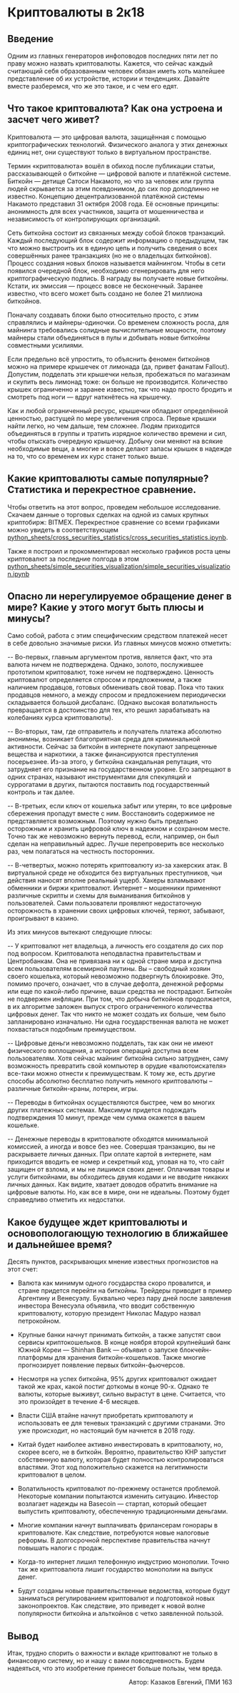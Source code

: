Криптовалюты в 2к18
=====================================


Введение
------------

Одним из главных генераторов инфоповодов последних пяти лет по праву можно назвать криптовалюты. Кажется, что сейчас каждый считающий себя образованным человек обязан иметь хоть малейшее представление об их устройстве, истории и тенденциях. Давайте вместе разберемся, что же это такое, и с чем его едят.


Что такое криптовалюта? Как она устроена и засчет чего живет?
------------

Криптовалюта — это цифровая валюта, защищённая с помощью криптографических технологий. Физического аналога у этих денежных единиц нет, они существуют только в виртуальном пространстве.

Термин «криптовалюта» вошёл в обиход после публикации статьи, рассказывающей о биткойне — цифровой валюте и платёжной системе. Биткойн — детище Сатоси Накамото, но что за человек или группа людей скрывается за этим псевдонимом, до сих пор доподлинно не известно. Концепцию децентрализованной платёжной системы Накамото представил 31 октября 2008 года. Её основные принципы: анонимность для всех участников, защита от мошенничества и независимость от контролирующих организаций.

Сеть биткойна состоит из связанных между собой блоков транзакций. Каждый последующий блок содержит информацию о предыдущем, так что можно выстроить их в единую цепь и получить сведения о всех совершённых ранее транзакциях (но не о владельцах биткойнов). Процесс создания новых блоков называется майнингом. Чтобы в сети появился очередной блок, необходимо сгенерировать для него криптографическую подпись. В награду вы получаете новые биткойны. Кстати, их эмиссия — процесс вовсе не бесконечный. Заранее известно, что всего может быть создано не более 21 миллиона биткойнов.

Поначалу создавать блоки было относительно просто, с этим справлялись и майнеры-одиночки. Со временем сложность росла, для майнинга требовались солидные вычислительные мощности, поэтому майнеры стали объединяться в пулы и добывать новые биткойны совместными усилиями.

Если предельно всё упростить, то объяснить феномен биткойнов можно на примере крышечек от лимонада (да, привет фанатам Fallout). Допустим, подделать эти крышечки нельзя, пробежаться по магазинам и скупить весь лимонад тоже: он больше не производится. Количество крышек ограниченно и заранее известно, так что надо просто бродить и смотреть под ноги — вдруг наткнётесь на крышечку.

Как и любой ограниченный ресурс, крышечки обладают определённой ценностью, растущей по мере увеличения спроса. Первые крышки найти легко, но чем дальше, тем сложнее. Людям приходится объединяться в группы и тратить изрядное количество времени и сил, чтобы отыскать очередную крышечку. Добычу они меняют на всякие необходимые вещи, а многие и вовсе делают запасы крышек в надежде на то, что со временем их курс станет только выше.


Какие криптовалюты самые популярные? Статистика и перекрестное сравнение.
------------

Чтобы ответить на этот вопрос, проведем небольшое исследование. Скачаем данные о торговых сделках на одной из самых крупных криптобирж: BITMEX. 
Перекрестное сравнение со всеми графиками можно увидеть в соответствующем [python_sheets/cross_securities_statistics/cross_securities_statistics.ipynb](python-блокноте).

Также я построил и прокомментировал несколько графиков роста цены криптовалют за последние полгода в этом [python_sheets/simple_securities_visualization/simple_securities_visualization.ipynb](python-блокноте)


Опасно ли нерегулируемое обращение денег в мире? Какие у этого могут быть плюсы и минусы?
------------

Само собой, работа с этим специфическим средством платежей несет в себе довольно значимые риски. Из главных минусов можно отметить:

-- Во-первых, главным аргументом против, является факт, что эта валюта ничем не подтверждена. Однако, золото, послужившее прототипом криптовалют, тоже ничем не подтверждено.
Ценность криптовалют определяется спросом и предложением, а также наличием продавцов, готовых обменивать свой товар. Пока что таких продавцов немного, а между спросом и предложением периодически складывается большой дисбаланс.
(Однако высокая волатильность превращается в достоинство для тех, кто решил зарабатывать на колебаниях курса криптовалюты).

-- Во-вторых, там, где отправитель и получатель платежа абсолютно анонимны, возникает благоприятная среда для криминальной активности. Сейчас за биткойн в интернете покупают запрещенные вещества и наркотики, а также финансируются преступления посерьезнее.
Из-за этого, у биткойна скандальная репутация, что затрудняет его признание на государственном уровне. Его запрещают в одних странах, называют инструментами для спекуляций и суррогатами в других, пытаются поставить под государственный контроль и так далее.

-- В-третьих, если ключ от кошелька забыт или утерян, то все цифровые сбережения пропадут вместе с ним.
Восстановить содержимое не представляется возможным. Поэтому нужно быть предельно осторожным и хранить цифровой ключ в надежном и сохранном месте.
Точно так же невозможно вернуть перевод, если, например, он был сделан на неправильный адрес. Лучше перепроверить все несколько раз, чем полагаться на честность посторонних.

-- В-четвертых, можно потерять криптовалюту из-за хакерских атак. В виртуальной среде не обходится без виртуальных преступников, чьи действия наносят вполне реальный ущерб.
Хакеры взламывают обменники и биржи криптовалют. Интернет – мошенники применяют различные скрипты и схемы для выманивания биткойнов у пользователей.
Сами пользователи проявляют недостаточную осторожность в хранении своих цифровых ключей, теряют, забывают, проигрывают в казино.


Из этих минусов вытекают следующие плюсы:

-- У криптовалют нет владельца, а личность его создателя до сих пор под вопросом.
Криптовалюта неподвластна правительствам и Центробанкам. Она не привязана ни к одной стране мира и доступна всем пользователям всемирной паутины.
Вы – свободный хозяин своего кошелька, который невозможно подвергнуть блокировке.
    Это, помимо прочего, означает, что в случае дефолта, денежной реформы или еще по какой-либо причине, ваши средства не пострадают.
    Биткойн не подвержен инфляции.
При том, что добыча биткойнов продолжается, в их алгоритме заложен выпуск строго ограниченного количества цифровых денег. Так что никто не может создать их больше, чем было запланировано изначально. Ни одна государственная валюта не может похвастаться подобным преимуществом.

-- Цифровые деньги невозможно подделать, так как они не имеют физического воплощения, а история операций доступна всем пользователям.
   Хотя сейчас майнинг биткойна сильно затруднен, саму возможность превратить свой компьютер в орудие «валютоискателя» все-таки можно отнести к преимуществам.
К тому же, есть другие способы абсолютно бесплатно получить немного криптовалюты – различные биткойн-краны, лотереи, игры.

-- Переводы в биткойнах осуществляются быстрее, чем во многих других платежных системах.
Максимум придется подождать подтверждения 10 минут, прежде чем сумма окажется в вашем кошельке.

-- Денежные переводы в криптовалюте обходятся минимальной комиссией, а иногда и вовсе без нее.
    Совершая транзакцию, вы не раскрываете личных данных.
При оплате картой в интернете, нам приходится вводить ее номер и секретный код, уповая на то, что сайт защищен от взлома, и мы не лишимся своих денег.
Оплачивая товары и услуги биткойнами, вы обходитесь двумя кодами и не вводите никаких личных данных.
Как видите, хватает доводов обратить внимание на цифровые валюты.
Но, как все в мире, они не идеальны. Поэтому будет справедливо отметить их недостатки.


Какое будущее ждет криптовалюты и основопологающую технологию в ближайшее и дальнейшее время?
------------
Десять пунктов, раскрывающих мнение известных прогнозистов на этот счет:

* Валюта как минимум одного государства скоро провалится, и стране придется перейти на биткойны. Трейдеры приводит в пример Аргентину и Венесуэлу. Буквально через пару дней после заявления инвестора Венесуэла объявила, что вводит собственную криптовалюту, которую президент Николас Мадуро назвал петрокойном.

* Крупные банки начнут принимать биткойн, а также запустят свои сервисы криптокошельков. В конце ноября второй крупнейший банк Южной Кореи — Shinhan Bank — объявил о запуске блокчейн-платформы для хранения биткойн-кошельков. Также многие прогнозирует появление первых биткойн-фьючерсов.

* Несмотря на успех биткойна, 95% других криптовалют ожидает такой же крах, какой постиг доткомы в конце 90-х. Однако те валюты, которые выживут, сильно вырастут в цене. Cчитается, что это произойдет в течение 4-6 месяцев.

* Власти США втайне начнут приобретать криптовалюту и использовать ее для теневых транзакций с другими странами. Это уже происходит, но настоящий бум начнется в 2018 году.

* Китай будет наиболее активно инвестировать в криптовалюту, но, скорее всего, не в биткойн. Вероятно, правительство КНР запустит собственную валюту, которая будет полностью контролироваться властями. Этот ход положительно скажется на легитимности криптовалют в целом.

* Волатильность криптовалют по-прежнему останется проблемой. Некоторые компании попытаются изменить ситуацию. Инвестор возлагает надежды на Basecoin — стартап, который обещает выпустить криптовалюту, обеспеченную традиционными деньгами.

* Многие компании начнут выплачивать фрилансерам гонорары в криптовалюте. Как следствие, потребуются новые налоговые реформы. В долгосрочной перспективе правительства начнут повышать налоги с продаж.

* Когда-то интернет лишил телефонную индустрию монополии. Точно так же криптовалюта лишит государство монополии на выпуск денег.

* Будут созданы новые правительственные ведомства, которые будут заниматься регулированием криптовалют и подготовкой новых законопроектов. Как следствие, это приведет к новой волне популярности биткойна и альткойнов с четко заявленной пользой.

Вывод
------------

Итак, трудно спорить о важности и вкладе криптовалют не только в финансовую систему, но и нашу с вами повседневность. Будем надеяться, что это изобретение принесет больше пользы, чем вредa.

<p align="right">Автор: Казаков Евгений, ПМИ 163</p>
